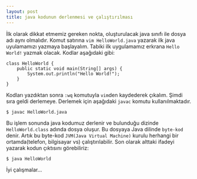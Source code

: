 ```yaml
---
layout: post
title: java kodunun derlenmesi ve çalıştırılması
---
```


İlk olarak dikkat etmemiz gereken nokta, oluşturulacak java sınıfı ile dosya adı
aynı olmalıdır. Komut satırına `vim HelloWorld.java` yazarak ilk java
uyulamamızı yazmaya başlayalım. Tabiki ilk uygulamamız erkrana `Hello World!`
yazmak olacak. Kodlar aşağıdaki gibi:

	class HelloWorld {
		public static void main(String[] args) {
			System.out.println("Hello World!");
		}
	}

Kodları yazdıktan sonra `:wq` komutuyla `vim`den kaydederek çıkalım. Şimdi sıra
geldi derlemeye. Derlemek için aşağıdaki `javac` komutu kullanılmaktadır.

    $ javac HelloWorld.java

Bu işlem sonunda java kodumuz derlenir ve bulunduğu dizinde `HelloWorld.class`
adında dosya oluşur. Bu dosyaya Java dilinde `byte-kod` denir. Artık bu byte-kod
`JVM(Java Virtual Machine)` kurulu herhangi bir ortamda(telefon, bilgisayar vs)
çalıştırılabilir. Son olarak alttaki ifadeyi yazarak kodun çıktısını görebiliriz:

    $ java HelloWorld

İyi çalışmalar...
